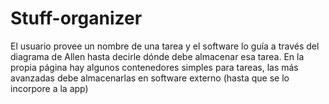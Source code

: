 # Stuff-organizer
El usuario provee un nombre de una tarea y el software lo guía a través del diagrama de Allen hasta decirle dónde debe almacenar esa tarea. En la propia página hay algunos contenedores simples para tareas, las más avanzadas debe almacenarlas en software externo (hasta que se lo incorpore a la app)
